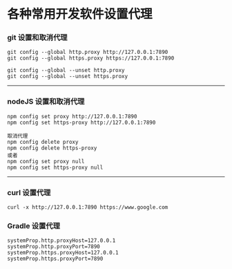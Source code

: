 # 各种常用开发软件设置代理

### git 设置和取消代理

```
git config --global http.proxy http://127.0.0.1:7890
git config --global https.proxy https://127.0.0.1:7890

git config --global --unset http.proxy
git config --global --unset https.proxy
```

---

### nodeJS 设置和取消代理

```
npm config set proxy http://127.0.0.1:7890
npm config set https-proxy http://127.0.0.1:7890

取消代理
npm config delete proxy
npm config delete https-proxy
或者
npm config set proxy null
npm config set https-proxy null
```

---

### curl 设置代理

```
curl -x http://127.0.0.1:7890 https://www.google.com
```

### Gradle 设置代理

```
systemProp.http.proxyHost=127.0.0.1
systemProp.http.proxyPort=7890
systemProp.https.proxyHost=127.0.0.1
systemProp.https.proxyPort=7890
```